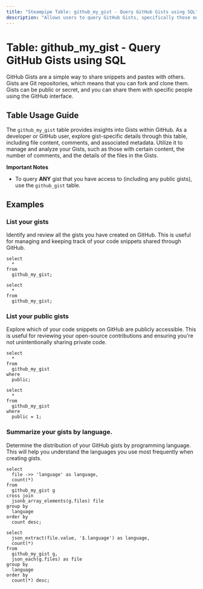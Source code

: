```yaml
---
title: "Steampipe Table: github_my_gist - Query GitHub Gists using SQL"
description: "Allows users to query GitHub Gists, specifically those owned by the authenticated user, providing insights into the user's Gist details."
---
```


# Table: github_my_gist - Query GitHub Gists using SQL

GitHub Gists are a simple way to share snippets and pastes with others. Gists are Git repositories, which means that you can fork and clone them. Gists can be public or secret, and you can share them with specific people using the GitHub interface.

## Table Usage Guide

The `github_my_gist` table provides insights into Gists within GitHub. As a developer or GitHub user, explore gist-specific details through this table, including file content, comments, and associated metadata. Utilize it to manage and analyze your Gists, such as those with certain content, the number of comments, and the details of the files in the Gists.

**Important Notes**
- To query **ANY** gist that you have access to (including any public gists), use the `github_gist` table.

## Examples

### List your gists
Identify and review all the gists you have created on GitHub. This is useful for managing and keeping track of your code snippets shared through GitHub.

```sql+postgres
select
  *
from
  github_my_gist;
```

```sql+sqlite
select
  *
from
  github_my_gist;
```

### List your public gists
Explore which of your code snippets on GitHub are publicly accessible. This is useful for reviewing your open-source contributions and ensuring you're not unintentionally sharing private code.

```sql+postgres
select
  *
from
  github_my_gist
where
  public;
```

```sql+sqlite
select
  *
from
  github_my_gist
where
  public = 1;
```

### Summarize your gists by language.
Determine the distribution of your GitHub gists by programming language. This will help you understand the languages you use most frequently when creating gists.

```sql+postgres
select
  file ->> 'language' as language,
  count(*)
from
  github_my_gist g
cross join
  jsonb_array_elements(g.files) file
group by
  language
order by
  count desc;
```

```sql+sqlite
select
  json_extract(file.value, '$.language') as language,
  count(*)
from
  github_my_gist g,
  json_each(g.files) as file
group by
  language
order by
  count(*) desc;
```